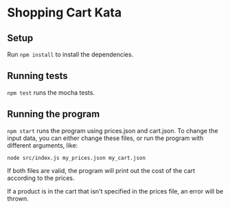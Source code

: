 # Shopping Cart Kata

## Setup

Run `npm install` to install the dependencies.

## Running tests

`npm test` runs the mocha tests.

## Running the program

`npm start` runs the program using prices.json and cart.json. To change the input data, you can either change these
files, or run the program with different arguments, like:

`node src/index.js my_prices.json my_cart.json`

If both files are valid, the program will print out the cost of the cart according to the prices.

If a product is in the cart that isn't specified in the prices file, an error will be thrown.